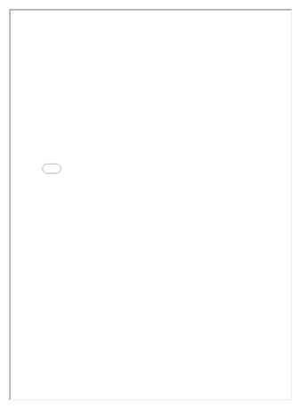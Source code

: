 <section class="page__content e-content" itemprop="text">
  <div style="width: 100%; height:700">
    <iframe src="/assets/CV_Yixiao_May2024.pdf" width="100%" height="700">
    </iframe>
  </div>
</section>

